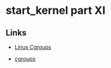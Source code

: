 # start\_kernel part XI



## Links

*  [Linux Cgroups](http://files.cnblogs.com/files/lisperl/cgroups%E4%BB%8B%E7%BB%8D.pdf)

* [cgroups](https://www.kernel.org/doc/Documentation/cgroup-v1/cgroups.txt)



